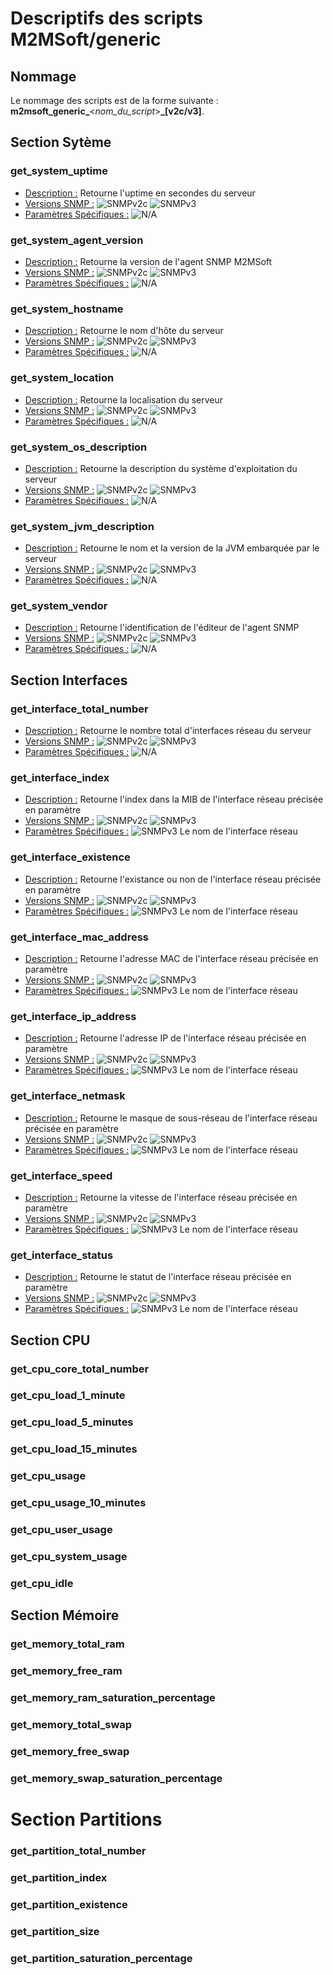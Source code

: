 # Descriptifs des scripts M2MSoft/generic

## Nommage
Le nommage des scripts est de la forme suivante : **m2msoft_generic_**<*nom_du_script*\>**_[v2c/v3]**.

## Section Sytème

### get_system_uptime
  * <u>Description :</u> Retourne l'uptime en secondes du serveur
  * <u>Versions SNMP :</u> ![SNMPv2c](https://custom-icon-badges.demolab.com/badge/SNMPv2c-royalblue.svg?logo=activity&logoSource=feather) ![SNMPv3](https://custom-icon-badges.demolab.com/badge/SNMPv3-olivedrab.svg?logo=activity&logoSource=feather)
  * <u>Paramètres Spécifiques :</u> ![N/A](https://custom-icon-badges.demolab.com/badge/N/A-green.svg)

### get_system_agent_version
  * <u>Description :</u> Retourne la version de l'agent SNMP M2MSoft
  * <u>Versions SNMP :</u> ![SNMPv2c](https://custom-icon-badges.demolab.com/badge/SNMPv2c-royalblue.svg?logo=activity&logoSource=feather) ![SNMPv3](https://custom-icon-badges.demolab.com/badge/SNMPv3-olivedrab.svg?logo=activity&logoSource=feather)
  * <u>Paramètres Spécifiques :</u> ![N/A](https://custom-icon-badges.demolab.com/badge/N/A-green.svg)

### get_system_hostname
  * <u>Description :</u> Retourne le nom d'hôte du serveur
  * <u>Versions SNMP :</u> ![SNMPv2c](https://custom-icon-badges.demolab.com/badge/SNMPv2c-royalblue.svg?logo=activity&logoSource=feather) ![SNMPv3](https://custom-icon-badges.demolab.com/badge/SNMPv3-olivedrab.svg?logo=activity&logoSource=feather)
  * <u>Paramètres Spécifiques :</u> ![N/A](https://custom-icon-badges.demolab.com/badge/N/A-green.svg)

### get_system_location
  * <u>Description :</u> Retourne la localisation du serveur
  * <u>Versions SNMP :</u> ![SNMPv2c](https://custom-icon-badges.demolab.com/badge/SNMPv2c-royalblue.svg?logo=activity&logoSource=feather) ![SNMPv3](https://custom-icon-badges.demolab.com/badge/SNMPv3-olivedrab.svg?logo=activity&logoSource=feather)
  * <u>Paramètres Spécifiques :</u> ![N/A](https://custom-icon-badges.demolab.com/badge/N/A-green.svg)

### get_system_os_description
  * <u>Description :</u> Retourne la description du système d'exploitation du serveur
  * <u>Versions SNMP :</u> ![SNMPv2c](https://custom-icon-badges.demolab.com/badge/SNMPv2c-royalblue.svg?logo=activity&logoSource=feather) ![SNMPv3](https://custom-icon-badges.demolab.com/badge/SNMPv3-olivedrab.svg?logo=activity&logoSource=feather)
  * <u>Paramètres Spécifiques :</u> ![N/A](https://custom-icon-badges.demolab.com/badge/N/A-green.svg)

### get_system_jvm_description
  * <u>Description :</u> Retourne le nom et la version de la JVM embarquée par le serveur
  * <u>Versions SNMP :</u> ![SNMPv2c](https://custom-icon-badges.demolab.com/badge/SNMPv2c-royalblue.svg?logo=activity&logoSource=feather) ![SNMPv3](https://custom-icon-badges.demolab.com/badge/SNMPv3-olivedrab.svg?logo=activity&logoSource=feather)
  * <u>Paramètres Spécifiques :</u> ![N/A](https://custom-icon-badges.demolab.com/badge/N/A-green.svg)

### get_system_vendor
  * <u>Description :</u> Retourne l'identification de l'éditeur de l'agent SNMP
  * <u>Versions SNMP :</u> ![SNMPv2c](https://custom-icon-badges.demolab.com/badge/SNMPv2c-royalblue.svg?logo=activity&logoSource=feather) ![SNMPv3](https://custom-icon-badges.demolab.com/badge/SNMPv3-olivedrab.svg?logo=activity&logoSource=feather)
  * <u>Paramètres Spécifiques :</u> ![N/A](https://custom-icon-badges.demolab.com/badge/N/A-green.svg)

## Section Interfaces

### get_interface_total_number
  * <u>Description :</u> Retourne le nombre total d'interfaces réseau du serveur
  * <u>Versions SNMP :</u> ![SNMPv2c](https://custom-icon-badges.demolab.com/badge/SNMPv2c-royalblue.svg?logo=activity&logoSource=feather) ![SNMPv3](https://custom-icon-badges.demolab.com/badge/SNMPv3-olivedrab.svg?logo=activity&logoSource=feather)
  * <u>Paramètres Spécifiques :</u> ![N/A](https://custom-icon-badges.demolab.com/badge/N/A-green.svg)

### get_interface_index
  * <u>Description :</u> Retourne l'index dans la MIB de l'interface réseau précisée en paramètre
  * <u>Versions SNMP :</u> ![SNMPv2c](https://custom-icon-badges.demolab.com/badge/SNMPv2c-royalblue.svg?logo=activity&logoSource=feather) ![SNMPv3](https://custom-icon-badges.demolab.com/badge/SNMPv3-olivedrab.svg?logo=activity&logoSource=feather)
  * <u>Paramètres Spécifiques :</u> ![SNMPv3](https://custom-icon-badges.demolab.com/badge/--n/----name-INTERFACE__NAME-violet.svg) Le nom de l'interface réseau

### get_interface_existence
  * <u>Description :</u> Retourne l'existance ou non de l'interface réseau précisée en paramètre
  * <u>Versions SNMP :</u> ![SNMPv2c](https://custom-icon-badges.demolab.com/badge/SNMPv2c-royalblue.svg?logo=activity&logoSource=feather) ![SNMPv3](https://custom-icon-badges.demolab.com/badge/SNMPv3-olivedrab.svg?logo=activity&logoSource=feather)
  * <u>Paramètres Spécifiques :</u> ![SNMPv3](https://custom-icon-badges.demolab.com/badge/--n/----name-INTERFACE__NAME-violet.svg) Le nom de l'interface réseau

### get_interface_mac_address
  * <u>Description :</u> Retourne l'adresse MAC de l'interface réseau précisée en paramètre
  * <u>Versions SNMP :</u> ![SNMPv2c](https://custom-icon-badges.demolab.com/badge/SNMPv2c-royalblue.svg?logo=activity&logoSource=feather) ![SNMPv3](https://custom-icon-badges.demolab.com/badge/SNMPv3-olivedrab.svg?logo=activity&logoSource=feather)
  * <u>Paramètres Spécifiques :</u> ![SNMPv3](https://custom-icon-badges.demolab.com/badge/--n/----name-INTERFACE__NAME-violet.svg) Le nom de l'interface réseau

### get_interface_ip_address
  * <u>Description :</u> Retourne l'adresse IP de l'interface réseau précisée en paramètre
  * <u>Versions SNMP :</u> ![SNMPv2c](https://custom-icon-badges.demolab.com/badge/SNMPv2c-royalblue.svg?logo=activity&logoSource=feather) ![SNMPv3](https://custom-icon-badges.demolab.com/badge/SNMPv3-olivedrab.svg?logo=activity&logoSource=feather)
  * <u>Paramètres Spécifiques :</u> ![SNMPv3](https://custom-icon-badges.demolab.com/badge/--n/----name-INTERFACE__NAME-violet.svg) Le nom de l'interface réseau

### get_interface_netmask
  * <u>Description :</u> Retourne le masque de sous-réseau de l'interface réseau précisée en paramètre
  * <u>Versions SNMP :</u> ![SNMPv2c](https://custom-icon-badges.demolab.com/badge/SNMPv2c-royalblue.svg?logo=activity&logoSource=feather) ![SNMPv3](https://custom-icon-badges.demolab.com/badge/SNMPv3-olivedrab.svg?logo=activity&logoSource=feather)
  * <u>Paramètres Spécifiques :</u> ![SNMPv3](https://custom-icon-badges.demolab.com/badge/--n/----name-INTERFACE__NAME-violet.svg) Le nom de l'interface réseau

### get_interface_speed
  * <u>Description :</u> Retourne la vitesse de l'interface réseau précisée en paramètre
  * <u>Versions SNMP :</u> ![SNMPv2c](https://custom-icon-badges.demolab.com/badge/SNMPv2c-royalblue.svg?logo=activity&logoSource=feather) ![SNMPv3](https://custom-icon-badges.demolab.com/badge/SNMPv3-olivedrab.svg?logo=activity&logoSource=feather)
  * <u>Paramètres Spécifiques :</u> ![SNMPv3](https://custom-icon-badges.demolab.com/badge/--n/----name-INTERFACE__NAME-violet.svg) Le nom de l'interface réseau

### get_interface_status
  * <u>Description :</u> Retourne le statut de l'interface réseau précisée en paramètre
  * <u>Versions SNMP :</u> ![SNMPv2c](https://custom-icon-badges.demolab.com/badge/SNMPv2c-royalblue.svg?logo=activity&logoSource=feather) ![SNMPv3](https://custom-icon-badges.demolab.com/badge/SNMPv3-olivedrab.svg?logo=activity&logoSource=feather)
  * <u>Paramètres Spécifiques :</u> ![SNMPv3](https://custom-icon-badges.demolab.com/badge/--n/----name-INTERFACE__NAME-violet.svg) Le nom de l'interface réseau

## Section CPU

### get_cpu_core_total_number

### get_cpu_load_1_minute

### get_cpu_load_5_minutes

### get_cpu_load_15_minutes

### get_cpu_usage

### get_cpu_usage_10_minutes

### get_cpu_user_usage

### get_cpu_system_usage

### get_cpu_idle


## Section Mémoire

### get_memory_total_ram

### get_memory_free_ram

### get_memory_ram_saturation_percentage

### get_memory_total_swap

### get_memory_free_swap

### get_memory_swap_saturation_percentage


# Section Partitions

### get_partition_total_number

### get_partition_index

### get_partition_existence

### get_partition_size

### get_partition_saturation_percentage

